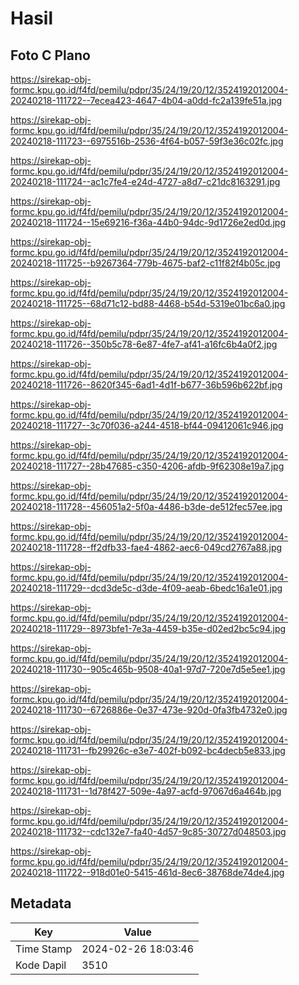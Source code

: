 # Hasil

## Foto C Plano

https://sirekap-obj-formc.kpu.go.id/f4fd/pemilu/pdpr/35/24/19/20/12/3524192012004-20240218-111722--7ecea423-4647-4b04-a0dd-fc2a139fe51a.jpg

https://sirekap-obj-formc.kpu.go.id/f4fd/pemilu/pdpr/35/24/19/20/12/3524192012004-20240218-111723--6975516b-2536-4f64-b057-59f3e36c02fc.jpg

https://sirekap-obj-formc.kpu.go.id/f4fd/pemilu/pdpr/35/24/19/20/12/3524192012004-20240218-111724--ac1c7fe4-e24d-4727-a8d7-c21dc8163291.jpg

https://sirekap-obj-formc.kpu.go.id/f4fd/pemilu/pdpr/35/24/19/20/12/3524192012004-20240218-111724--15e69216-f36a-44b0-94dc-9d1726e2ed0d.jpg

https://sirekap-obj-formc.kpu.go.id/f4fd/pemilu/pdpr/35/24/19/20/12/3524192012004-20240218-111725--b9267364-779b-4675-baf2-c11f82f4b05c.jpg

https://sirekap-obj-formc.kpu.go.id/f4fd/pemilu/pdpr/35/24/19/20/12/3524192012004-20240218-111725--68d71c12-bd88-4468-b54d-5319e01bc6a0.jpg

https://sirekap-obj-formc.kpu.go.id/f4fd/pemilu/pdpr/35/24/19/20/12/3524192012004-20240218-111726--350b5c78-6e87-4fe7-af41-a16fc6b4a0f2.jpg

https://sirekap-obj-formc.kpu.go.id/f4fd/pemilu/pdpr/35/24/19/20/12/3524192012004-20240218-111726--8620f345-6ad1-4d1f-b677-36b596b622bf.jpg

https://sirekap-obj-formc.kpu.go.id/f4fd/pemilu/pdpr/35/24/19/20/12/3524192012004-20240218-111727--3c70f036-a244-4518-bf44-09412061c946.jpg

https://sirekap-obj-formc.kpu.go.id/f4fd/pemilu/pdpr/35/24/19/20/12/3524192012004-20240218-111727--28b47685-c350-4206-afdb-9f62308e19a7.jpg

https://sirekap-obj-formc.kpu.go.id/f4fd/pemilu/pdpr/35/24/19/20/12/3524192012004-20240218-111728--456051a2-5f0a-4486-b3de-de512fec57ee.jpg

https://sirekap-obj-formc.kpu.go.id/f4fd/pemilu/pdpr/35/24/19/20/12/3524192012004-20240218-111728--ff2dfb33-fae4-4862-aec6-049cd2767a88.jpg

https://sirekap-obj-formc.kpu.go.id/f4fd/pemilu/pdpr/35/24/19/20/12/3524192012004-20240218-111729--dcd3de5c-d3de-4f09-aeab-6bedc16a1e01.jpg

https://sirekap-obj-formc.kpu.go.id/f4fd/pemilu/pdpr/35/24/19/20/12/3524192012004-20240218-111729--8973bfe1-7e3a-4459-b35e-d02ed2bc5c94.jpg

https://sirekap-obj-formc.kpu.go.id/f4fd/pemilu/pdpr/35/24/19/20/12/3524192012004-20240218-111730--905c465b-9508-40a1-97d7-720e7d5e5ee1.jpg

https://sirekap-obj-formc.kpu.go.id/f4fd/pemilu/pdpr/35/24/19/20/12/3524192012004-20240218-111730--6726886e-0e37-473e-920d-0fa3fb4732e0.jpg

https://sirekap-obj-formc.kpu.go.id/f4fd/pemilu/pdpr/35/24/19/20/12/3524192012004-20240218-111731--fb29926c-e3e7-402f-b092-bc4decb5e833.jpg

https://sirekap-obj-formc.kpu.go.id/f4fd/pemilu/pdpr/35/24/19/20/12/3524192012004-20240218-111731--1d78f427-509e-4a97-acfd-97067d6a464b.jpg

https://sirekap-obj-formc.kpu.go.id/f4fd/pemilu/pdpr/35/24/19/20/12/3524192012004-20240218-111732--cdc132e7-fa40-4d57-9c85-30727d048503.jpg

https://sirekap-obj-formc.kpu.go.id/f4fd/pemilu/pdpr/35/24/19/20/12/3524192012004-20240218-111722--918d01e0-5415-461d-8ec6-38768de74de4.jpg


## Metadata

| Key        | Value               |
| ---------- | ------------------- |
| Time Stamp | 2024-02-26 18:03:46 |
| Kode Dapil | 3510                |



